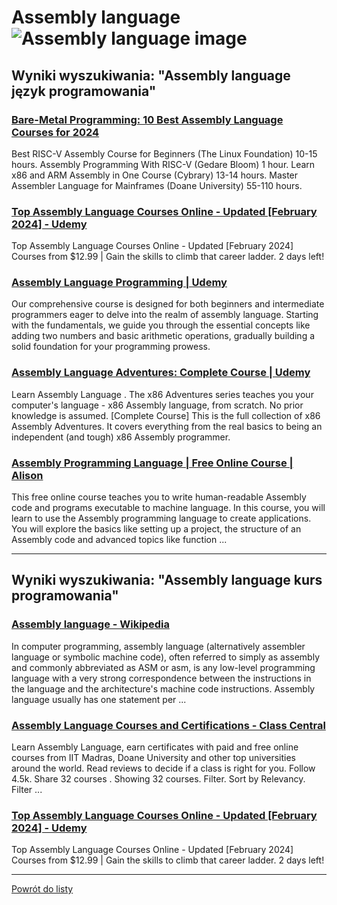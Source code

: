 # Assembly language ![Assembly language image](https://www.tiobe.com/wp-content/themes/tiobe/tiobe-index/images/Assembly_language.png)

## Wyniki wyszukiwania: "Assembly language język programowania" 

### [Bare-Metal Programming: 10 Best Assembly Language Courses for 2024](https://www.classcentral.com/report/best-assembly-courses/) 

 Best RISC-V Assembly Course for Beginners (The Linux Foundation) 10-15 hours. Assembly Programming With RISC-V (Gedare Bloom) 1 hour. Learn x86 and ARM Assembly in One Course (Cybrary) 13-14 hours. Master Assembler Language for Mainframes (Doane University) 55-110 hours.


### [Top Assembly Language Courses Online - Updated [February 2024] - Udemy](https://www.udemy.com/topic/assembly-language/) 

 Top Assembly Language Courses Online - Updated [February 2024] Courses from $12.99 | Gain the skills to climb that career ladder. 2 days left!


### [Assembly Language Programming | Udemy](https://www.udemy.com/course/assembly-language-programming/) 

 Our comprehensive course is designed for both beginners and intermediate programmers eager to delve into the realm of assembly language. Starting with the fundamentals, we guide you through the essential concepts like adding two numbers and basic arithmetic operations, gradually building a solid foundation for your programming prowess.


### [Assembly Language Adventures: Complete Course | Udemy](https://www.udemy.com/course/x86-asm-foundations/) 

 Learn Assembly Language . The x86 Adventures series teaches you your computer's language - x86 Assembly language, from scratch. No prior knowledge is assumed. [Complete Course] This is the full collection of x86 Assembly Adventures. It covers everything from the real basics to being an independent (and tough) x86 Assembly programmer.


### [Assembly Programming Language | Free Online Course | Alison](https://alison.com/course/assembly-language-programming) 

 This free online course teaches you to write human-readable Assembly code and programs executable to machine language. In this course, you will learn to use the Assembly programming language to create applications. You will explore the basics like setting up a project, the structure of an Assembly code and advanced topics like function ...




---

## Wyniki wyszukiwania: "Assembly language kurs programowania" 

### [Assembly language - Wikipedia](https://en.wikipedia.org/wiki/Assembly_language) 

 In computer programming, assembly language (alternatively assembler language or symbolic machine code), often referred to simply as assembly and commonly abbreviated as ASM or asm, is any low-level programming language with a very strong correspondence between the instructions in the language and the architecture's machine code instructions. Assembly language usually has one statement per ...


### [Assembly Language Courses and Certifications - Class Central](https://www.classcentral.com/subject/assembly) 

 Learn Assembly Language, earn certificates with paid and free online courses from IIT Madras, Doane University and other top universities around the world. Read reviews to decide if a class is right for you. Follow 4.5k. Share 32 courses . Showing 32 courses. Filter. Sort by Relevancy. Filter ...


### [Top Assembly Language Courses Online - Updated [February 2024] - Udemy](https://www.udemy.com/topic/assembly-language/) 

 Top Assembly Language Courses Online - Updated [February 2024] Courses from $12.99 | Gain the skills to climb that career ladder. 2 days left!




---

 [Powrót do listy](/home/mhz/Dokumenty/studia/sem4/awww/lab1/top20.md)